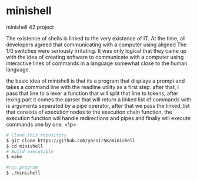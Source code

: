 # minishell
minishell 42 project


The existence of shells is linked to the very existence of IT.
At the time, all developers agreed that communicating with a computer using aligned
The 1/0 switches were seriously irritating.
It was only logical that they came up with the idea of creating software to communicate with a computer using interactive lines of commands in a language somewhat close to the human language.


<p>
the basic idea of minishell is that its a program that displays a prompt and takes a command line with the readline utility as a first step.
after that, i pass that line to a lexer a function that will split that line to tokens, after lexing part it comes the parser that will return a linked list of commands with is arguments separated by a pipe operator, after that we pass the linked_list that consists of execution nodes to 
the execution chain function, the execution function will handle redirections and pipes and finally will execute commands one by one.
<\p>


```bash
# Clone this repository
$ git clone https://github.com/yassir58/minishell
$ cd minishell
# Build executable
$ make

#run program
$ ./minishell
```
